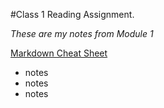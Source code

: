 #Class 1 Reading Assignment.

*These are my notes from Module 1*

[Markdown Cheat Sheet](https://docs.github.com/en/get-started/writing-on-github/getting-started-with-writing-and-formatting-on-github/basic-writing-and-formatting-syntax)

* notes
* notes
* notes
